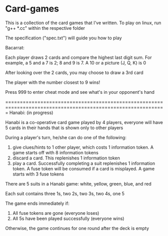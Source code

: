 # Card-games

This is a collection of the card games that I've written. To play on linux, run "g++ *.cc" within the respective folder

The specification ("spec.txt") will guide you how to play

Bacarrat:

Each player draws 2 cards and compare the highest last digit sum. For example, a 5 and a 7 is 2; 8 and 9 is 7.
A 10 or a picture (J, Q, K) is 0

After looking over the 2 cards, you may choose to draw a 3rd card

The player with the number closest to 9 wins!

Press 999 to enter cheat mode and see what's in your opponent's hand

=============================================================================================================
Hanabi: (in progress)

Hanabi is a co-operative card game played by 4 players, everyone will have 5 cards in their hands that is shown only to other players

During a player's turn, he/she can do one of the following:
1. give clues/hints to 1 other player, which costs 1 information token. A game starts off with 8 information tokens
2. discard a card. This replenishes 1 information token
3. play a card. Successfully completing a suit replenishes 1 information token. A fuse token will be consumed if a card is misplayed. A game starts with 3 fuse tokens

There are 5 suits in a Hanabi game: white, yellow, green, blue, and red

Each suit contains three 1s, two 2s, two 3s, two 4s, one 5


The game ends immediately if:
1. All fuse tokens are gone (everyone loses)
2. All 5s have been played successfully (everyone wins)

Otherwise, the game continues for one round after the deck is empty
